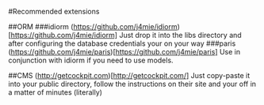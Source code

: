 #Recommended extensions

##ORM
###idiorm
(https://github.com/j4mie/idiorm)[https://github.com/j4mie/idiorm]
Just drop it into the libs directory and after configuring the database credentials your on your way
###paris
(https://github.com/j4mie/paris)[https://github.com/j4mie/paris]
Use in conjunction with idiorm if you need to use models.

##CMS
(http://getcockpit.com)[http://getcockpit.com/]
Just copy-paste it into your public directory, follow the instructions on their site and your off in a matter of minutes (literally)